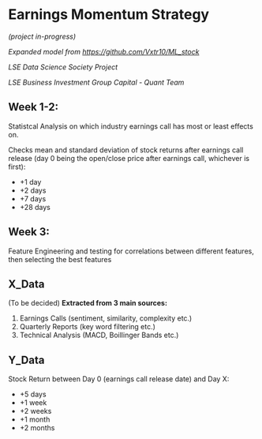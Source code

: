 # Earnings Momentum Strategy
*(project in-progress)*

*Expanded model from https://github.com/Vxtr10/ML_stock*

*LSE Data Science Society Project*

*LSE Business Investment Group Capital - Quant Team*

**Week 1-2:**
----
Statistcal Analysis on which industry earnings call has most or least effects on.

Checks mean and standard deviation of stock returns after earnings call release (day 0 being the open/close price after earnings call, whichever is first):

+ +1 day
+ +2 days
+ +7 days
+ +28 days

**Week 3:**
-----
Feature Engineering and testing for correlations between different features, then selecting the best features






X_Data
-------
(To be decided)
**Extracted from 3 main sources:**
1. Earnings Calls (sentiment, similarity, complexity etc.)
2. Quarterly Reports (key word filtering etc.)
3. Technical Analysis (MACD, Boillinger Bands etc.)


Y_Data
-------
Stock Return between Day 0 (earnings call release date) and Day X:
+ +5 days
+ +1 week
+ +2 weeks
+ +1 month
+ +2 months








